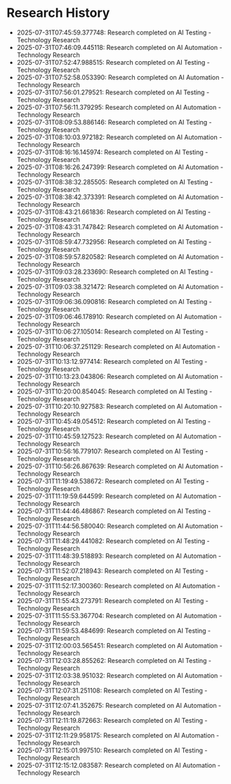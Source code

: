 # Research History

- 2025-07-31T07:45:59.377748: Research completed on AI Testing - Technology Research
- 2025-07-31T07:46:09.445118: Research completed on AI Automation - Technology Research
- 2025-07-31T07:52:47.988515: Research completed on AI Testing - Technology Research
- 2025-07-31T07:52:58.053390: Research completed on AI Automation - Technology Research
- 2025-07-31T07:56:01.279521: Research completed on AI Testing - Technology Research
- 2025-07-31T07:56:11.379295: Research completed on AI Automation - Technology Research
- 2025-07-31T08:09:53.886146: Research completed on AI Testing - Technology Research
- 2025-07-31T08:10:03.972182: Research completed on AI Automation - Technology Research
- 2025-07-31T08:16:16.145974: Research completed on AI Testing - Technology Research
- 2025-07-31T08:16:26.247399: Research completed on AI Automation - Technology Research
- 2025-07-31T08:38:32.285505: Research completed on AI Testing - Technology Research
- 2025-07-31T08:38:42.373391: Research completed on AI Automation - Technology Research
- 2025-07-31T08:43:21.661836: Research completed on AI Testing - Technology Research
- 2025-07-31T08:43:31.747842: Research completed on AI Automation - Technology Research
- 2025-07-31T08:59:47.732956: Research completed on AI Testing - Technology Research
- 2025-07-31T08:59:57.820582: Research completed on AI Automation - Technology Research
- 2025-07-31T09:03:28.233690: Research completed on AI Testing - Technology Research
- 2025-07-31T09:03:38.321472: Research completed on AI Automation - Technology Research
- 2025-07-31T09:06:36.090816: Research completed on AI Testing - Technology Research
- 2025-07-31T09:06:46.178910: Research completed on AI Automation - Technology Research
- 2025-07-31T10:06:27.105014: Research completed on AI Testing - Technology Research
- 2025-07-31T10:06:37.251129: Research completed on AI Automation - Technology Research
- 2025-07-31T10:13:12.977414: Research completed on AI Testing - Technology Research
- 2025-07-31T10:13:23.043806: Research completed on AI Automation - Technology Research
- 2025-07-31T10:20:00.854045: Research completed on AI Testing - Technology Research
- 2025-07-31T10:20:10.927583: Research completed on AI Automation - Technology Research
- 2025-07-31T10:45:49.054512: Research completed on AI Testing - Technology Research
- 2025-07-31T10:45:59.127523: Research completed on AI Automation - Technology Research
- 2025-07-31T10:56:16.779107: Research completed on AI Testing - Technology Research
- 2025-07-31T10:56:26.867639: Research completed on AI Automation - Technology Research
- 2025-07-31T11:19:49.538672: Research completed on AI Testing - Technology Research
- 2025-07-31T11:19:59.644599: Research completed on AI Automation - Technology Research
- 2025-07-31T11:44:46.486867: Research completed on AI Testing - Technology Research
- 2025-07-31T11:44:56.580040: Research completed on AI Automation - Technology Research
- 2025-07-31T11:48:29.441082: Research completed on AI Testing - Technology Research
- 2025-07-31T11:48:39.518893: Research completed on AI Automation - Technology Research
- 2025-07-31T11:52:07.218943: Research completed on AI Testing - Technology Research
- 2025-07-31T11:52:17.300360: Research completed on AI Automation - Technology Research
- 2025-07-31T11:55:43.273791: Research completed on AI Testing - Technology Research
- 2025-07-31T11:55:53.367704: Research completed on AI Automation - Technology Research
- 2025-07-31T11:59:53.484699: Research completed on AI Testing - Technology Research
- 2025-07-31T12:00:03.565451: Research completed on AI Automation - Technology Research
- 2025-07-31T12:03:28.855262: Research completed on AI Testing - Technology Research
- 2025-07-31T12:03:38.951032: Research completed on AI Automation - Technology Research
- 2025-07-31T12:07:31.251108: Research completed on AI Testing - Technology Research
- 2025-07-31T12:07:41.352675: Research completed on AI Automation - Technology Research
- 2025-07-31T12:11:19.872663: Research completed on AI Testing - Technology Research
- 2025-07-31T12:11:29.958175: Research completed on AI Automation - Technology Research
- 2025-07-31T12:15:01.997510: Research completed on AI Testing - Technology Research
- 2025-07-31T12:15:12.083587: Research completed on AI Automation - Technology Research
